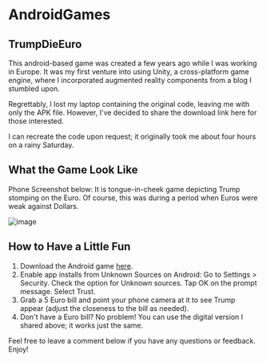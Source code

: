 # AndroidGames

## TrumpDieEuro
This android-based game was created a few years ago while I was working in Europe. It was my first venture into using Unity, a cross-platform game engine, where I incorporated augmented reality components from a blog I stumbled upon.

Regrettably, I lost my laptop containing the original code, leaving me with only the APK file. However, I've decided to share the download link here for those interested.

I can recreate the code upon request; it originally took me about four hours on a rainy Saturday.

## What the Game Look Like
Phone Screenshot below: It is tongue-in-cheek game depicting Trump stomping on the Euro. Of course, this was during a period when Euros were weak against Dollars.

![image](https://github.com/ewpHumanTech/AndroidGames/assets/170042205/f8a8304a-1695-4eb5-9170-52492e9b7b15)


## How to Have a Little Fun
1. Download the Android game [here](https://drive.google.com/file/d/1Ygk929tzVR9iAE7U0VkcOKCkOS6pF8Ra/view?usp=drive_link).
2. Enable app installs from Unknown Sources on Android:
Go to Settings > Security.
Check the option for Unknown sources.
Tap OK on the prompt message.
Select Trust.
3. Grab a 5 Euro bill and point your phone camera at it to see Trump appear (adjust the closeness to the bill as needed).
4. Don't have a Euro bill? No problem! You can use the digital version I shared above; it works just the same.

Feel free to leave a comment below if you have any questions or feedback. Enjoy!
   
